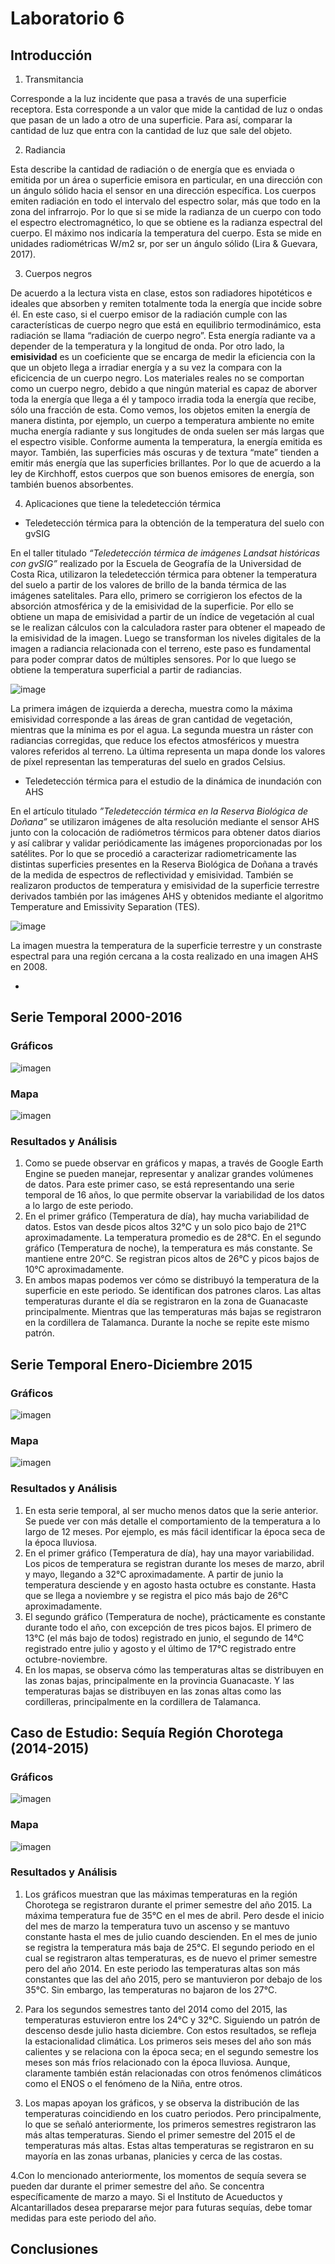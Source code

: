 # Laboratorio 6

## Introducción

1. Transmitancia

Corresponde a la luz incidente que pasa a través de una superficie receptora. Esta corresponde a un valor que mide la cantidad de luz o ondas que pasan de un lado a otro de una superficie. Para así, comparar la cantidad de luz que entra con la cantidad de luz que sale del objeto.

2. Radiancia

Esta describe la cantidad de radiación o de energía que es enviada o emitida por un área o superficie emisora en particular, en una dirección con un ángulo sólido hacia el sensor en una dirección específica. Los cuerpos emiten radiación en todo el intervalo del espectro solar, más que todo en la zona del infrarrojo. Por lo que si se mide la radianza de un cuerpo con todo el espectro electromagnético, lo que se obtiene es la radianza espectral del cuerpo. El máximo nos indicaría la temperatura del cuerpo. Esta se mide en unidades radiométricas W/m2 sr, por ser un ángulo sólido (Lira & Guevara, 2017).

3.  Cuerpos negros

De acuerdo a la lectura vista en clase, estos son radiadores hipotéticos e ideales que absorben y remiten totalmente toda la energía que incide sobre él. En este caso, si el cuerpo emisor de la radiación cumple con las características de cuerpo negro que está en equilibrio termodinámico, esta radiación se llama “radiación de cuerpo negro”. Esta energía radiante va a depender de la temperatura y la longitud de onda. Por otro lado, la **emisividad** es un coeficiente que se encarga de medir la eficiencia con la que un objeto llega a irradiar energía y a su vez la compara con la eficicencia de un cuerpo negro. Los materiales reales no se comportan como un cuerpo negro, debido a que ningún material es capaz de aborver toda la energía que llega a él y tampoco irradia toda la energía que recibe, sólo una fracción de esta. Como vemos, los objetos emiten la energía de manera distinta, por ejemplo, un cuerpo a temperatura ambiente no emite mucha energía radiante y sus longitudes de onda suelen ser más largas que el espectro visible. Conforme aumenta la temperatura, la energía emitida es mayor. También, las superficies más oscuras y de textura “mate” tienden a emitir más energía que las superficies brillantes. Por lo que de acuerdo a la ley de Kirchhoff, estos cuerpos que son buenos emisores de energía, son también buenos absorbentes. 

4. Aplicaciones que tiene la teledetección térmica

- Teledetección térmica para la obtención de la temperatura del suelo con gvSIG

En el taller titulado *“Teledetección térmica de imágenes Landsat históricas con gvSIG”* realizado por la Escuela de Geografía de la Universidad de Costa Rica, utilizaron la teledetección térmica para obtener la temperatura del suelo a partir de los valores de brillo de la banda térmica de las imágenes satelitales. Para ello, primero se corrigieron los efectos de la absorción atmosférica y de la emisividad de la superficie. Por ello se obtiene un mapa de emisividad a partir de un índice de vegetación al cual se le realizan cálculos con la calculadora raster para obtener el mapeado de la emisividad de la imagen. Luego se transforman los niveles digitales de la imagen a radiancia relacionada con el terreno, este paso es fundamental para poder comprar datos de múltiples sensores. Por lo que luego se obtiene la temperatura superficial a partir de radiancias. 

![image](https://github.com/margetmartinez/TP6-fotogrametr-a/blob/main/gvSIG.png)

La primera imágen de izquierda a derecha, muestra como la máxima emisividad corresponde a las áreas de gran cantidad de vegetación, mientras que la mínima es por el agua. La segunda muestra un ráster con radiancias corregidas, que reduce los efectos atmosféricos y muestra valores referidos al terreno. La última representa un mapa donde los valores de píxel representan las temperaturas del suelo en grados Celsius.

- Teledetección térmica para el estudio de la dinámica de inundación con AHS

En el artículo titulado *”Teledetección térmica en la Reserva Biológica de Doñana”* se utilizaron imágenes de alta resolución mediante el sensor AHS junto con la colocación de radiómetros térmicos para obtener datos diarios y así calibrar y validar periódicamente las imágenes proporcionadas por los satélites. Por lo que se procedió a caracterizar radiometricamente las distintas superficies presentes en la Reserva Biológica de Doñana a través de la medida de espectros de reflectividad y emisividad. También se realizaron productos de temperatura y emisividad de la superficie terrestre derivados también por las imágenes AHS y obtenidos mediante el algoritmo Temperature and Emissivity Separation (TES).

![image](https://github.com/margetmartinez/TP6-fotogrametr-a/blob/main/AHS.png)

La imagen muestra la temperatura de la superficie terrestre y un constraste espectral para una región cercana a la costa realizado en una imagen AHS en 2008.

- 
## Serie Temporal 2000-2016
### Gráficos
![imagen](Graficos2000.png)
### Mapa
![imagen](Mapa2000.png)
### Resultados y Análisis
1. Como se puede observar en gráficos y mapas, a través de Google Earth Engine se pueden manejar, representar y analizar grandes volúmenes de datos. Para este primer caso, se está representando una serie temporal de 16 años, lo que permite observar la variabilidad de los datos a lo largo de este periodo. 
2. En el primer gráfico (Temperatura de día), hay mucha variabilidad de datos. Estos van desde picos altos 32°C y un solo pico bajo de 21°C aproximadamente. La temperatura promedio es de 28°C. En el segundo gráfico (Temperatura de noche), la temperatura es más constante. Se mantiene entre 20°C. Se registran picos altos de 26°C y picos bajos de 10°C aproximadamente. 
2. En ambos mapas podemos ver cómo se distribuyó la temperatura de la superficie en este periodo. Se identifican dos patrones claros. Las altas temperaturas durante el día se registraron en la zona de Guanacaste principalmente. Mientras que las temperaturas más bajas se registraron en la cordillera de Talamanca. Durante la noche se repite este mismo patrón.  


## Serie Temporal Enero-Diciembre 2015
### Gráficos
![imagen](Graficos2015.png)
### Mapa
![imagen](Mapa2015.png)
### Resultados y Análisis
1. En esta serie temporal, al ser mucho menos datos que la serie anterior. Se puede ver con más detalle el comportamiento de la temperatura a lo largo de 12 meses. Por ejemplo, es más fácil identificar la época seca de la época lluviosa. 
2. En el primer gráfico (Temperatura de día), hay una mayor variabilidad. Los picos de temperatura se registran durante los meses de marzo, abril y mayo, llegando a 32°C aproximadamente. A partir de junio la temperatura desciende y en agosto hasta octubre es constante. Hasta que se llega a noviembre y se registra el pico más bajo de 26°C aproximadamente. 
3. El segundo gráfico (Temperatura de noche), prácticamente es constante durante todo el año, con excepción de tres picos bajos. El primero de 13°C (el más bajo de todos) registrado en junio, el segundo de 14°C registrado entre julio y agosto y el último de 17°C registrado entre octubre-noviembre. 
4.   En los mapas, se observa cómo las temperaturas altas se distribuyen en las zonas bajas, principalmente en la provincia Guanacaste. Y las temperaturas bajas se distribuyen en las zonas altas como las cordilleras, principalmente en la cordillera de Talamanca. 


## Caso de Estudio: Sequía Región Chorotega (2014-2015)
### Gráficos
![imagen](GraficosCaso.png)
### Mapa
![imagen](Mapa2014.png)
### Resultados y Análisis 
1. Los gráficos muestran que las máximas temperaturas en la región Chorotega se registraron durante el primer semestre del año 2015. La máxima temperatura fue de 35°C en el mes de abril. Pero desde el inicio del mes de marzo la temperatura tuvo un ascenso y se mantuvo constante hasta el mes de julio cuando descienden. En el mes de junio se registra la temperatura más baja de 25°C. El segundo periodo en el cual se registraron altas temperaturas, es de nuevo el primer semestre pero del año 2014. En este periodo las temperaturas altas son más constantes que las del año 2015, pero se mantuvieron por debajo de los 35°C. Sin embargo, las temperaturas no bajaron de los 27°C. 

2. Para los segundos semestres tanto del 2014 como del 2015, las temperaturas estuvieron entre los 24°C y 32°C. Siguiendo un patrón de descenso desde julio hasta diciembre. Con estos resultados, se refleja la estacionalidad climática. Los primeros seis meses del año son más calientes y se relaciona con la época seca; en el segundo semestre los meses son más fríos relacionado con la época lluviosa. Aunque, claramente también están relacionadas con otros fenómenos climáticos como el ENOS o el fenómeno de la Niña, entre otros. 

3. Los mapas apoyan los gráficos, y se observa la distribución de las temperaturas coincidiendo en los cuatro periodos. Pero principalmente, lo que se señaló anteriormente, los primeros semestres registraron las más altas temperaturas. Siendo el primer semestre del 2015 el de temperaturas más altas. Estas altas temperaturas se registraron en su mayoría en las zonas urbanas, planicies y cerca de las costas. 

4.Con lo mencionado anteriormente, los momentos de sequía severa se pueden dar durante el primer semestre del año. Se concentra específicamente de marzo a mayo. Si el Instituto de Acueductos y Alcantarillados desea prepararse mejor para futuras sequías, debe tomar medidas para este periodo del año. 

## Conclusiones
